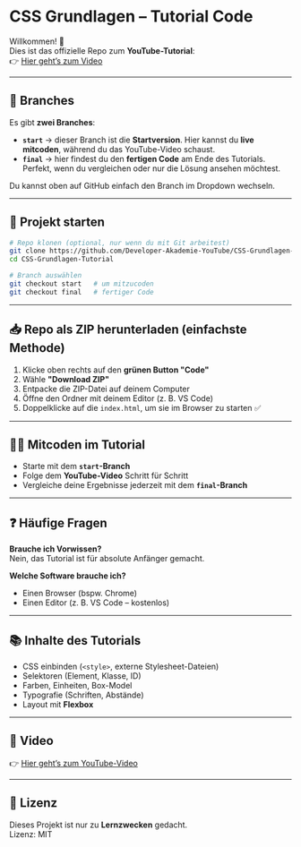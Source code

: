 # CSS Grundlagen – Tutorial Code

Willkommen! 🎉  
Dies ist das offizielle Repo zum **YouTube-Tutorial**:  
👉 [Hier geht’s zum Video](YOUTUBE-LINK-PLATZHALTER)

---

## 📂 Branches

Es gibt **zwei Branches**:

- **`start`** → dieser Branch ist die **Startversion**. Hier kannst du **live mitcoden**, während du das YouTube-Video schaust.  
- **`final`** → hier findest du den **fertigen Code** am Ende des Tutorials. Perfekt, wenn du vergleichen oder nur die Lösung ansehen möchtest.

Du kannst oben auf GitHub einfach den Branch im Dropdown wechseln.

---

## 🚀 Projekt starten

```bash
# Repo klonen (optional, nur wenn du mit Git arbeitest)
git clone https://github.com/Developer-Akademie-YouTube/CSS-Grundlagen-Tutorial.git
cd CSS-Grundlagen-Tutorial

# Branch auswählen
git checkout start   # um mitzucoden
git checkout final   # fertiger Code
```

---

## 📥 Repo als ZIP herunterladen (einfachste Methode)

1. Klicke oben rechts auf den **grünen Button "Code"**  
2. Wähle **"Download ZIP"**  
3. Entpacke die ZIP-Datei auf deinem Computer  
4. Öffne den Ordner mit deinem Editor (z. B. VS Code)  
5. Doppelklicke auf die `index.html`, um sie im Browser zu starten ✅

---

## 🧑‍💻 Mitcoden im Tutorial

- Starte mit dem **`start`-Branch**  
- Folge dem **YouTube-Video** Schritt für Schritt  
- Vergleiche deine Ergebnisse jederzeit mit dem **`final`-Branch**

---

## ❓ Häufige Fragen

**Brauche ich Vorwissen?**  
Nein, das Tutorial ist für absolute Anfänger gemacht.  

**Welche Software brauche ich?**  
- Einen Browser (bspw. Chrome)  
- Einen Editor (z. B. VS Code – kostenlos)  

---

## 📚 Inhalte des Tutorials

- CSS einbinden (`<style>`, externe Stylesheet-Dateien)  
- Selektoren (Element, Klasse, ID)  
- Farben, Einheiten, Box-Model  
- Typografie (Schriften, Abstände)  
- Layout mit **Flexbox**

---

## 🎥 Video

👉 [Hier geht’s zum YouTube-Video](https://www.youtube.com/Programmierenlernen)

---

## 📜 Lizenz

Dieses Projekt ist nur zu **Lernzwecken** gedacht.  
Lizenz: MIT 

